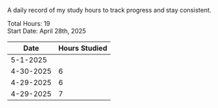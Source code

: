 A daily record of my study hours to track progress and stay consistent.

Total Hours: 19  
Start Date: April 28th, 2025

| **Date**  | **Hours Studied** |
| --------- | ----------------- |
| 5-1-2025  |                   |
| 4-30-2025 | 6                 |
| 4-29-2025 | 6                 |
| 4-29-2025 | 7                 |


